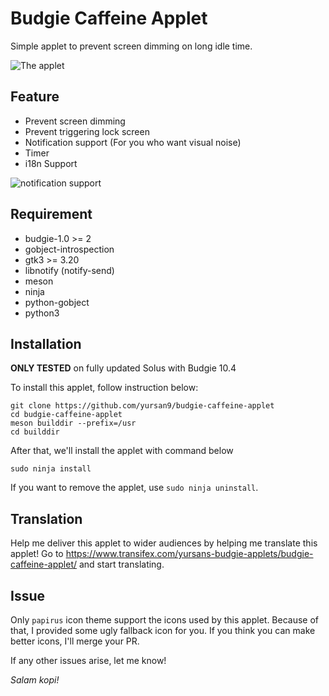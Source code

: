 # Budgie Caffeine Applet

Simple applet to prevent screen dimming on long idle time.

![The applet](https://raw.githubusercontent.com/yursan9/budgie-caffeine-applet/master/img/initial-applet.png)

## Feature

- Prevent screen dimming
- Prevent triggering lock screen
- Notification support (For you who want visual noise)
- Timer
- i18n Support

![notification support](https://raw.githubusercontent.com/yursan9/budgie-caffeine-applet/master/img/notification-support.png)

## Requirement

- budgie-1.0 >= 2
- gobject-introspection
- gtk3 >= 3.20
- libnotify (notify-send)
- meson
- ninja
- python-gobject
- python3

## Installation

**ONLY TESTED** on fully updated Solus with Budgie 10.4

To install this applet, follow instruction below:
```
git clone https://github.com/yursan9/budgie-caffeine-applet
cd budgie-caffeine-applet
meson builddir --prefix=/usr
cd builddir
```

After that, we'll install the applet with command below
```
sudo ninja install
```

If you want to remove the applet, use `sudo ninja uninstall`.

## Translation

Help me deliver this applet to wider audiences by helping me translate this applet! Go to https://www.transifex.com/yursans-budgie-applets/budgie-caffeine-applet/ and start translating.

## Issue

Only `papirus` icon theme support the icons used by this applet. Because of
that, I provided some ugly fallback icon for you. If you think you can make
better icons, I'll merge your PR.

If any other issues arise, let me know!

*Salam kopi!*
